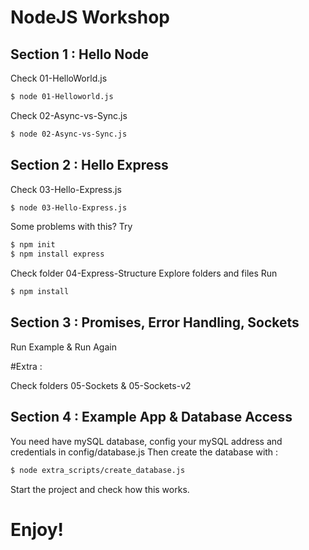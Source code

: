 
# NodeJS Workshop

## Section 1 : Hello Node

Check 01-HelloWorld.js 

```sh
$ node 01-Helloworld.js
``` 

Check 02-Async-vs-Sync.js 

```sh
$ node 02-Async-vs-Sync.js
``` 

## Section 2 : Hello Express

Check 03-Hello-Express.js
```sh
$ node 03-Hello-Express.js
```

Some problems with this? Try 
```sh
$ npm init
$ npm install express
```

Check folder 04-Express-Structure
Explore folders and files
Run

```sh
$ npm install 
```

## Section 3 : Promises, Error Handling, Sockets

Run Example & Run Again


#Extra :

Check folders 05-Sockets & 05-Sockets-v2


## Section 4 : Example App & Database Access


You need have  mySQL database, config your mySQL address and credentials in config/database.js
Then create the database with : 

```sh
$ node extra_scripts/create_database.js
```
Start the project and check how this works.


# Enjoy!
